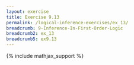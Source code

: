 ```yaml
---
layout: exercise
title: Exercise 9.13
permalink: /logical-inference-exercises/ex_13/
breadcrumb: 9-Inference-In-First-Order-Logic
breadcrumb2: ex_13
breadcrumb5: ex9.13
---
```


{% include mathjax_support %}


